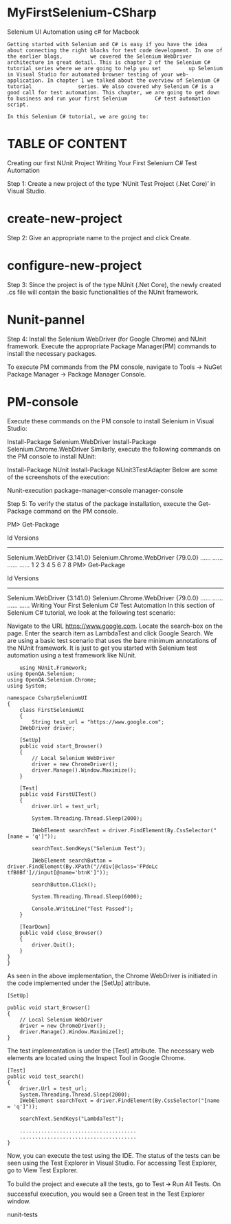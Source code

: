 # MyFirstSelenium-CSharp
Selenium UI Automation using c# for Macbook

	Getting started with Selenium and C# is easy if you have the idea about connecting the right blocks for test code development. In one of the earlier blogs, 	    we covered the Selenium WebDriver architecture in great detail. This is chapter 2 of the Selenium C# tutorial series where we are going to help you set 	    up Selenium in Visual Studio for automated browser testing of your web-application. In chapter 1 we talked about the overview of Selenium C# tutorial               series. We also covered why Selenium C# is a good call for test automation. This chapter, we are going to get down to business and run your first Selenium         C# test automation script.

	In this Selenium C# tutorial, we are going to:

# TABLE OF CONTENT
Creating our first NUnit Project
Writing Your First Selenium C# Test Automation

Step 1: Create a new project of the type ‘NUnit Test Project (.Net Core)’ in Visual Studio.

# create-new-project

Step 2: Give an appropriate name to the project and click Create.

# configure-new-project

Step 3: Since the project is of the type NUnit (.Net Core), the newly created .cs file will contain the basic functionalities of the NUnit framework.

# Nunit-pannel

Step 4: Install the Selenium WebDriver (for Google Chrome) and NUnit framework. Execute the appropriate Package Manager(PM) commands to install the necessary packages.

To execute PM commands from the PM console, navigate to Tools -> NuGet Package Manager -> Package Manager Console.

# PM-console

Execute these commands on the PM console to install Selenium in Visual Studio:

Install-Package Selenium.WebDriver
Install-Package Selenium.Chrome.WebDriver
Similarly, execute the following commands on the PM console to install NUnit:

Install-Package NUnit
Install-Package NUnit3TestAdapter
Below are some of the screenshots of the execution:

Nunit-execution
package-manager-console
manager-console

Step 5: To verify the status of the package installation, execute the Get-Package command on the PM console.

PM> Get-Package
 
Id                                  Versions
--                                  --------                                          
Selenium.WebDriver                  {3.141.0}
Selenium.Chrome.WebDriver           {79.0.0}
...... ......
...... ......
1
2
3
4
5
6
7
8
PM> Get-Package
 
Id                                  Versions
--                                  --------                                          
Selenium.WebDriver                  {3.141.0}
Selenium.Chrome.WebDriver           {79.0.0}
...... ......
...... ......
Writing Your First Selenium C# Test Automation
In this section of Selenium C# tutorial, we look at the following test scenario:

Navigate to the URL https://www.google.com.
Locate the search-box on the page.
Enter the search item as LambdaTest and click Google Search.
We are using a basic test scenario that uses the bare minimum annotations of the NUnit framework. It is just to get you started with Selenium test automation using a test framework like NUnit.


 
        using NUnit.Framework;
	using OpenQA.Selenium;
	using OpenQA.Selenium.Chrome;
	using System;
 
	namespace CsharpSeleniumUI
	{
    	class FirstSeleniumUI
    	{
        	String test_url = "https://www.google.com";
		IWebDriver driver;
 
        [SetUp]
        public void start_Browser()
        {
            // Local Selenium WebDriver
            driver = new ChromeDriver();
            driver.Manage().Window.Maximize();
        }
 
        [Test]
        public void FirstUITest()
        {
            driver.Url = test_url;
 
            System.Threading.Thread.Sleep(2000);
 
            IWebElement searchText = driver.FindElement(By.CssSelector("[name = 'q']"));
 
            searchText.SendKeys("Selenium Test");
 
            IWebElement searchButton = driver.FindElement(By.XPath("//div[@class='FPdoLc tfB0Bf']//input[@name='btnK']"));
 
            searchButton.Click();
 
            System.Threading.Thread.Sleep(6000);
 
            Console.WriteLine("Test Passed");
        }
 
        [TearDown]
        public void close_Browser()
        {
            driver.Quit();
        }
    }
    }

As seen in the above implementation, the Chrome WebDriver is initiated in the code implemented under the [SetUp] attribute.

	[SetUp]

	public void start_Browser()
	{
		// Local Selenium WebDriver
		driver = new ChromeDriver();
		driver.Manage().Window.Maximize();
	}
	
The test implementation is under the [Test] attribute. The necessary web elements are located using the Inspect Tool in Google Chrome.

	[Test]
	public void test_search()
	{
    	driver.Url = test_url;
    	System.Threading.Thread.Sleep(2000);
    	IWebElement searchText = driver.FindElement(By.CssSelector("[name = 'q']"));
 
    	searchText.SendKeys("LambdaTest");
 
    	......................................
    	......................................
	} 
Now, you can execute the test using the IDE. The status of the tests can be seen using the Test Explorer in Visual Studio. For accessing Test Explorer, go to View Test Explorer.

To build the project and execute all the tests, go to Test 🡪 Run All Tests. On successful execution, you would see a Green test in the Test Explorer window.

nunit-tests
